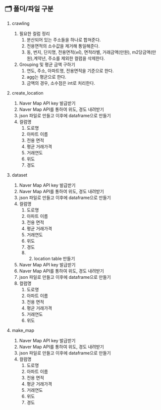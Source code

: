 ## 🗂 폴더/파일 구분

1. crawling
    1. 필요한 컬럼 정리
        1. 분산되어 있는 주소들을 하나로 합쳐준다.
        2. 전용면적의 소수값을 제거해 통일해준다.
        3. 동, 번지, 단지명, 전용면적(㎡), 면적라벨, 거래금액(만원), m2당금액(만원),계약년, 주소를 제외한 컬럼을 삭제한다.
    2. Grouping 및 평균 금액 구하기
        1. 연도, 주소, 아파트명, 전용면적을 기준으로 한다.
        2. agg는 평균으로 한다.
        3. 금액의 경우, 소수점은 int로 처리한다.
    
2. create_location
    1. Naver Map API key 발급받기
    2. Naver Map API를 통하여 위도, 경도 내려받기
    3. json 파일로 만들고 이후에 dataframe으로 만들기
    4. 컬럼명
        1. 도로명
        2. 아파트 이름
        3. 전용 면적
        4. 평균 거래가격
        5. 거래연도
        6. 위도
        7. 경도
3. dataset
    1. Naver Map API key 발급받기
    2. Naver Map API를 통하여 위도, 경도 내려받기
    3. json 파일로 만들고 이후에 dataframe으로 만들기
    4. 컬럼명
        1. 도로명
        2. 아파트 이름
        3. 전용 면적
        4. 평균 거래가격
        5. 거래연도
        6. 위도
        7. 경도
        8. 2. location table 만들기
    1. Naver Map API key 발급받기
    2. Naver Map API를 통하여 위도, 경도 내려받기
    3. json 파일로 만들고 이후에 dataframe으로 만들기
    4. 컬럼명
        1. 도로명
        2. 아파트 이름
        3. 전용 면적
        4. 평균 거래가격
        5. 거래연도
        6. 위도
4. make_map
    1. Naver Map API key 발급받기
    2. Naver Map API를 통하여 위도, 경도 내려받기
    3. json 파일로 만들고 이후에 dataframe으로 만들기
    4. 컬럼명
        1. 도로명
        2. 아파트 이름
        3. 전용 면적
        4. 평균 거래가격
        5. 거래연도
        6. 위도
        7. 경도
